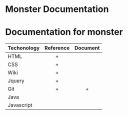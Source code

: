 Monster Documentation
============

Documentation for monster
=======

| Techonology   |      Reference      |     Document    |
|---------------|:-------------------:|:---------------:|
| HTML          |          +          |                 |
| CSS           |          +          |                 |
| Wiki          |          +          |                 |
| Jquery        |          +          |                 |
| Git           |          +          |        +        |
| Java          |                     |                 |
| Javascript    |                     |                 |
